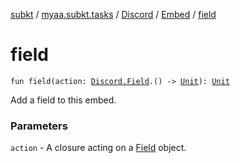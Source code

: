 [subkt](../../../index.md) / [myaa.subkt.tasks](../../index.md) / [Discord](../index.md) / [Embed](index.md) / [field](./field.md)

# field

`fun field(action: `[`Discord.Field`](../-field/index.md)`.() -> `[`Unit`](https://kotlinlang.org/api/latest/jvm/stdlib/kotlin/-unit/index.html)`): `[`Unit`](https://kotlinlang.org/api/latest/jvm/stdlib/kotlin/-unit/index.html)

Add a field to this embed.

### Parameters

`action` - A closure acting on a [Field](../-field/index.md) object.